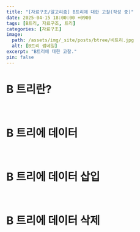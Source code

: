 ```yaml
---
title: "[자료구조/알고리즘] B트리에 대한 고찰(작성 중)"
date: 2025-04-15 18:00:00 +0900
tags: [B트리, 자료구조, 트리]
categories: [자료구조]
image:
  path: /assets/img/_site/posts/btree/비트리.jpg
  alt: [B트리 썸네일]
excerpt: "B트리에 대한 고찰."
pin: false
---
```


# B 트리란?
<br>

# B 트리에 데이터
<br>

# B 트리에 데이터 삽입
<br>

# B 트리에 데이터 삭제
<br>

